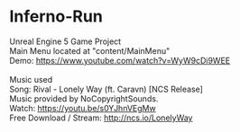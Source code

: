 # Inferno-Run
Unreal Engine 5 Game Project <br />
Main Menu located at "content/MainMenu" <br />
Demo: https://www.youtube.com/watch?v=WyW9cDi9WEE
<br />
<br />
Music used <br />
Song: Rival - Lonely Way (ft. Caravn) [NCS Release] <br />
Music provided by NoCopyrightSounds. <br />
Watch: https://youtu.be/s0YJhnVEgMw <br />
Free Download / Stream: http://ncs.io/LonelyWay <br />
